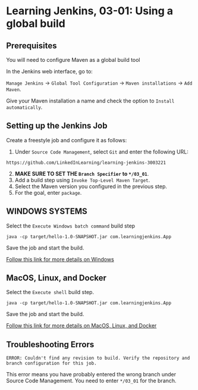# Learning Jenkins, 03-01: Using a global build

## Prerequisites
You will need to configure Maven as a global build tool

In the Jenkins web interface, go to:

`Manage Jenkins` -> `Global Tool Configuration` -> `Maven installations` -> `Add Maven`.

Give your Maven installation a name and check the option to `Install automatically`.

## Setting up the Jenkins Job
Create a freestyle job and configure it as follows:

1. Under `Source Code Management`, select `Git` and enter the following URL:
```
https://github.com/LinkedInLearning/learning-jenkins-3003221
```
2. **MAKE SURE TO SET THE `Branch Specifier` to `*/03_01`**.
3. Add a build step using `Invoke Top-Level Maven Target`.
4. Select the Maven version you configured in the previous step.
5. For the goal, enter `package`.

## WINDOWS SYSTEMS
Select the `Execute Windows batch command` build step
```
java -cp target/hello-1.0-SNAPSHOT.jar com.learningjenkins.App
```
Save the job and start the build.

[Follow this link for more details on Windows](WINDOWS.md)

## MacOS, Linux, and Docker
Select the `Execute shell` build step.
```
java -cp target/hello-1.0-SNAPSHOT.jar com.learningjenkins.App
```
Save the job and start the build.

[Follow this link for more details on MacOS, Linux, and Docker](MAC_LINUX_DOCKER.md)

## Troubleshooting Errors
```
ERROR: Couldn't find any revision to build. Verify the repository and branch configuration for this job.
```
This error means you have probably entered the wrong branch under Source Code Management.  You need to enter `*/03_01` for the branch.
